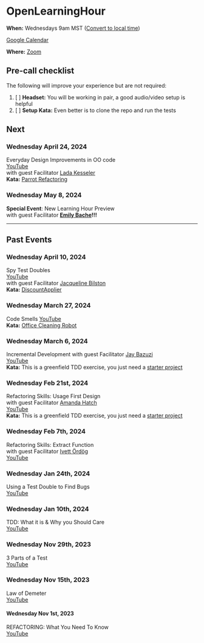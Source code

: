 # OpenLearningHour

**When:** Wednesdays 9am MST ([Convert to local time](https://dateful.com/convert/mst-mdt-mountain-time?t=9am))

[Google Calendar](https://calendar.google.com/calendar/u/0?cid=NTFjMzcwYTdhMjcyNzk0YmNjYzVmMmMzY2I2MjMwMjlhZmNlZWVjNGFhZWM1M2MzMzkzZGFjZjJiMjgyZmUwN0Bncm91cC5jYWxlbmRhci5nb29nbGUuY29t) 

**Where:** [Zoom](https://us02web.zoom.us/j/85186614272?pwd=RGxXNytHWGJNeTZLZ3kyOFhtdml1UT09) 

## Pre-call checklist

The following will improve your experience but are not required:
1. [ ] **Headset:** You will be working in pair, a good audio/video setup is helpful
1. [ ] **Setup Kata:** Even better is to clone the repo and run the tests 


## Next

### Wednesday April 24, 2024  
Everyday Design Improvements in OO code  
[YouTube](https://www.youtube.com/watch?v=NCEWAqEFPic)  
with guest Facilitator [Lada Kesseler](https://www.linkedin.com/in/lada-kesseler/)  
**Kata:** 
[Parrot Refactoring](https://github.com/emilybache/Parrot-Refactoring-Kata)  



### Wednesday May 8, 2024  
**Special Event**: New Learning Hour Preview   
with guest Facilitator **[Emily Bache]([https://www.linkedin.com/in/lada-kesseler/](https://www.youtube.com/@EmilyBache-tech-coach))!!!**  


------------------
## Past Events
### Wednesday April 10, 2024
Spy Test Doubles  
[YouTube](https://www.youtube.com/watch?v=OuRtBe07T9A)  
with guest Facilitator [Jacqueline Bilston](https://www.linkedin.com/in/jacqueline-bilston-bb09b1122/)  
**Kata:** 
[DiscountApplier](https://github.com/emilybache/DiscountApplier-TestDesign-Kata)

### Wednesday March 27, 2024
Code Smells
[YouTube](https://www.youtube.com/watch?v=L-cN7NI-Fes)  
**Kata:** 
[Office Cleaning Robot](https://github.com/sammancoaching/OfficeCleaningRobot-Refactoring-Kata/tree/main)  

### Wednesday March 6, 2024
Incremental Development
with guest Facilitator [Jay Bazuzi](https://jay.bazuzi.com/)  
[YouTube](https://www.youtube.com/watch?v=5BftptSNrAg)  
**Kata:** This is a greenfield TDD exercise, you just need a [starter project](https://github.com/LearnWithLlew/StarterProjects/blob/main/README.md)

### Wednesday Feb 21st, 2024
Refactoring Skills: Usage First Design  
with guest Facilitator [Amanda Hatch](https://www.linkedin.com/in/amanda-hatch-2576b476/)  
[YouTube](https://www.youtube.com/watch?v=4xNPMbV4J4w)  
**Kata:** This is a greenfield TDD exercise, you just need a [starter project](https://github.com/LearnWithLlew/StarterProjects/blob/main/README.md)


### Wednesday Feb 7th, 2024
Refactoring Skills: Extract Function  
with guest Facilitator [Ivett Ördög](https://www.linkedin.com/in/ivett-%C3%B6rd%C3%B6g-03aa9035/)  
[YouTube](https://www.youtube.com/watch?v=lOAktlPd8uk)

### Wednesday Jan 24th, 2024
Using a Test Double to Find Bugs  
[YouTube](https://www.youtube.com/watch?v=rFtYJtbAb_g)


### Wednesday Jan 10th, 2024
TDD: What it is & Why you Should Care   
[YouTube](https://www.youtube.com/watch?v=OhT0_Xg-vZU)

### Wednesday Nov 29th, 2023
3 Parts of a Test  
[YouTube](https://www.youtube.com/watch?v=8KB5aF6QXe8)


### Wednesday Nov 15th, 2023
Law of Demeter  
[YouTube](https://www.youtube.com/watch?v=Wa49D-akQb8)


####  Wednesday Nov 1st, 2023
REFACTORING: What You Need To Know  
[YouTube](https://www.youtube.com/watch?v=K7xSsNpeM8I)
